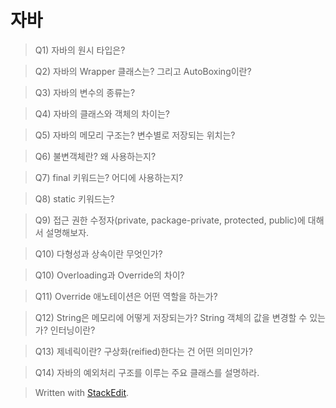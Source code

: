 # 자바 

>Q1) 자바의 원시 타입은? 

>Q2) 자바의 Wrapper 클래스는? 그리고 AutoBoxing이란?

>Q3) 자바의 변수의 종류는? 

>Q4) 자바의 클래스와 객체의 차이는? 

>Q5) 자바의 메모리 구조는? 변수별로 저장되는 위치는?

>Q6) 불변객체란? 왜 사용하는지?

>Q7) final 키워드는? 어디에 사용하는지?

>Q8) static 키워드는? 

>Q9) 접근 권한 수정자(private, package-private, protected, public)에 대해서 설명해보자.

>Q10) 다형성과 상속이란 무엇인가?

>Q10) Overloading과 Override의 차이?

>Q11) Override 애노테이션은 어떤 역할을 하는가? 

>Q12) String은 메모리에 어떻게 저장되는가? String 객체의 값을 변경할 수 있는가? 인터닝이란? 

>Q13) 제네릭이란? 구상화(reified)한다는 건 어떤 의미인가? 

>Q14) 자바의 예외처리 구조를 이루는 주요 클래스를 설명하라. 



> Written with [StackEdit](https://stackedit.io/).
<!--stackedit_data:
eyJoaXN0b3J5IjpbMTI0MjQ5NzYzLDEwNzI0MzAwNDVdfQ==
-->